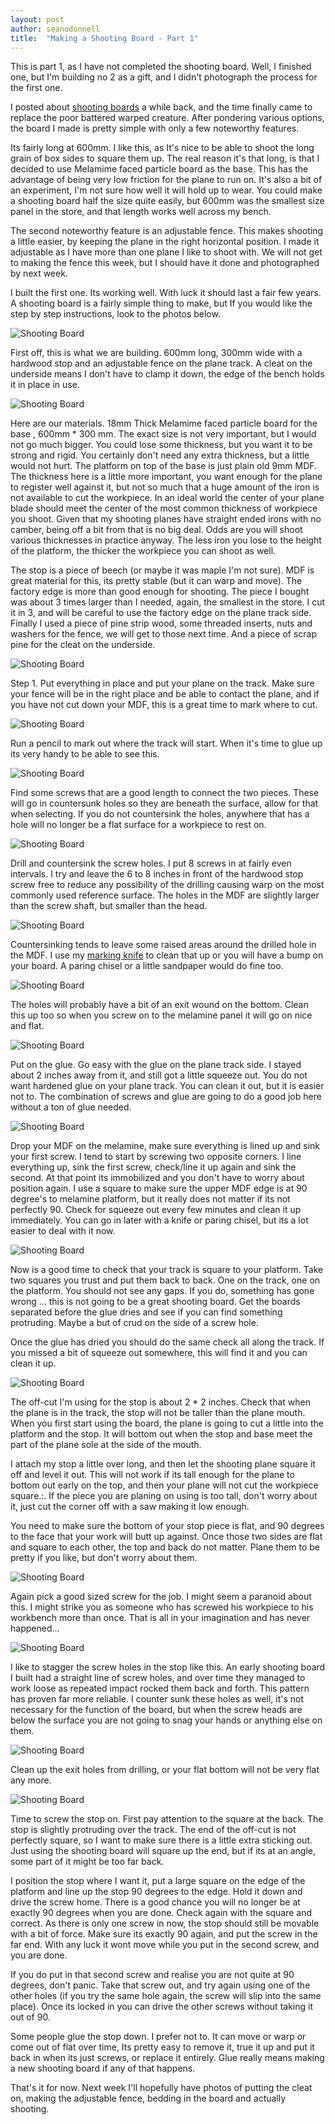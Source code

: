 ```yaml
---
layout: post
author: seanodonnell
title:  "Making a Shooting Board - Part 1"
---
```


This is part 1, as I have not completed the shooting board. Well, I finished one, but I'm building no 2 as a gift, and I didn't photograph the process for the first one.

I posted about [shooting boards](https://blog.vintagetoolpatch.com/2022/06/19/shooting-board.html) a while back, and the time finally came to replace the poor battered warped creature. After pondering various options, the board I made is pretty simple with only a few noteworthy features.

Its fairly long at 600mm. I like this, as It's nice to be able to shoot the long grain of box sides to square them up. The real reason it's that long, is that I decided to use Melamime faced particle board as the base. This has the advantage of being very low friction for the plane to run on. It's also a bit of an experiment, I'm not sure how well it will hold up to wear. You could make a shooting board half the size quite easily, but 600mm was the smallest size panel in the store, and that length works well across my bench.

The second noteworthy feature is an adjustable fence. This makes shooting a little easier, by keeping the plane in the right horizontal position. I made it adjustable as I have more than one plane I like to shoot with. We will not get to making the fence this week, but I should have it done and photographed by next week.

I built the first one. Its working well. With luck it should last a fair few years. A shooting board is a fairly simple thing to make, but If you would like the step by step instructions, look to the photos below.


![Shooting Board](/assets/images/shootbuild/1.jpg)

First off, this is what we are building. 600mm long, 300mm wide with a hardwood  stop and an adjustable fence on the plane track. A cleat on the underside means I don't have to clamp it down, the edge of the bench holds it in place in use.

![Shooting Board](/assets/images/shootbuild/2.jpg)

Here are our materials. 18mm Thick Melamime faced particle board for the base , 600mm * 300 mm. The exact size is not very important, but I would not go much bigger. You could lose some thickness, but you want it to be strong and rigid. You certainly don't need any extra thickness, but a little would not hurt. The platform on top of the base is just plain old 9mm MDF. The thickness here is a little more important, you want enough for the plane to register well against it, but not so much that a huge amount of the iron is not available to cut the workpiece. In an ideal world the center of your plane blade should meet the center of the most common thickness of workpiece you shoot. Given that my shooting planes have straight ended irons with no camber, being off a bit from that is no big deal. Odds are you will shoot various thicknesses in practice anyway. The less iron you lose to the height of the platform, the thicker the workpiece you can shoot as well.  


The stop is a piece of beech (or maybe it was maple I'm not sure). MDF is great material for this, its pretty stable (but it can warp and move). The factory edge is more than good enough for shooting. The piece I bought was about 3 times larger than I needed, again, the smallest in the store. I cut it in 3, and will be careful to use the factory edge on the plane track side. Finally I used a piece of pine strip wood, some threaded inserts, nuts and washers for the fence, we will get to those next time. And a piece of scrap pine for the cleat on the underside.    

![Shooting Board](/assets/images/shootbuild/3.jpg)

Step 1. Put everything in place and put your plane on the track. Make sure your fence will be in the right place and be able to contact the plane, and if you have not cut down your MDF, this is a great time to mark where to cut.

![Shooting Board](/assets/images/shootbuild/4.jpg)

Run a pencil to mark out where the track will start. When it's time to glue up its very handy to be able to see this.

![Shooting Board](/assets/images/shootbuild/5.jpg)

Find some screws that are a good length to connect the two pieces. These will go in countersunk holes so they are beneath the surface, allow for that when selecting. If you do not countersink the holes, anywhere that has a hole will no longer be a flat surface for a workpiece to rest on.


![Shooting Board](/assets/images/shootbuild/6.jpg)

Drill and countersink the screw holes. I put 8 screws in at fairly even intervals. I try and leave the 6 to 8 inches in front of the hardwood stop screw free to reduce any possibility of the drilling causing warp on the most commonly used reference surface.  The holes in the MDF are slightly larger than the screw shaft, but smaller than the head. 


![Shooting Board](/assets/images/shootbuild/7.jpg)

Countersinking tends to leave some raised areas around the drilled hole in the MDF. I use my [marking knife](https://blog.vintagetoolpatch.com/2023/04/30/spear-point-knife.html) to clean that up or you will have a bump on your board. A paring chisel or a little sandpaper would do fine too. 


![Shooting Board](/assets/images/shootbuild/8.jpg)

The holes will probably have a bit of an exit wound on the bottom. Clean this up too so when you screw on to the melamine panel it will go on nice and flat.


![Shooting Board](/assets/images/shootbuild/9.jpg)

Put on the glue. Go easy with the glue on the plane track side. I stayed about 2 inches away from it, and still got a little squeeze out. You do not want hardened glue on your plane track. You can clean it out, but it is easier not to. The combination of screws and glue are going to do a good job here without a ton of glue needed. 

![Shooting Board](/assets/images/shootbuild/10.jpg)

Drop your MDF on the melamine, make sure everything is lined up and sink your first screw. I tend to start by screwing two opposite corners. I line everything up, sink the first screw, check/line it up again and sink the second. At that point its immobilized and you don't have to worry about position again. I use a square to make sure the upper MDF edge is at 90 degree's to melamine platform, but it really does not matter if its not perfectly 90.  Check for squeeze out every few minutes and clean it up immediately. You can go in later with a knife or paring chisel, but its a lot easier to deal with it now.


![Shooting Board](/assets/images/shootbuild/11.jpg)

Now is a good time to check that your track is square to your platform. Take two squares you trust and put them back to back. One on the track, one on the platform. You should not see any gaps. If you do, something has gone wrong ... this is not going to be a great shooting board. Get the boards separated before the glue dries and see if you can find something protruding. Maybe a but of crud on the side of a screw hole.

Once the glue has dried you should do the same check all along the track. If you missed a bit of squeeze out somewhere, this will find it and you can clean it up.

![Shooting Board](/assets/images/shootbuild/12.jpg)

The off-cut I'm using for the stop is about 2 * 2 inches. Check that when the plane is in the track, the stop will not be taller than the plane mouth. When you first start using the board, the plane is going to cut a little into the platform and the stop. It will bottom out when the stop and base meet the part of the plane sole at the side of the mouth. 

I attach my stop a little over long, and then let the shooting plane square it off and level it out. This will not work if its tall enough for the plane to bottom out early on the top, and then your plane will not cut the workpiece square.:. If the piece you are planing on using is too tall, don't worry about it, just cut the corner off with a saw making it low enough.

You need to make sure the bottom of your stop piece is flat, and 90 degrees to the face that your work will butt up against. Once those two sides are flat and square to each other, the top and back do not matter. Plane them to be pretty if you like, but don't worry about them.


![Shooting Board](/assets/images/shootbuild/14.jpg)

Again pick a good sized screw for the job. I might seem a paranoid about this. I might strike you as someone who has screwed his workpiece to his workbench more than once. That is all in your imagination and has never happened... 


![Shooting Board](/assets/images/shootbuild/15.jpg)

I like to stagger the screw holes in the stop like this. An early shooting board I built had a straight line of screw holes, and over time they managed to work loose as repeated impact rocked them back and forth. This pattern has proven far more reliable. I counter sunk these holes as well, it's not necessary for the function of the board, but when the screw heads are below the surface you are not going to snag your hands or anything else on them.

![Shooting Board](/assets/images/shootbuild/16.jpg)

Clean up the exit holes from drilling, or your flat bottom will not be very flat any more.

![Shooting Board](/assets/images/shootbuild/17.jpg)

Time to screw the stop on. First pay attention to the square at the back. The stop is slightly protruding over the track. The end of the off-cut is not perfectly square, so I want to make sure there is a little extra sticking out. Just using the shooting board will square up the end, but if its at an angle, some part of it might be too far back.

I position the stop where I want it, put a large square on the edge of the platform and line up the stop 90 degrees to the edge. Hold it down and drive the screw home. There is a good chance you will no longer be at exactly 90 degrees when you are done. Check again with the square and correct. As there is only one screw in now, the stop should still be movable with a bit of force. Make sure its exactly 90 again, and put the screw in the far end. With any luck it wont move while you put in the second screw, and you are done. 

If you do put in that second screw and realise you are not quite at 90 degrees, don't panic. Take that screw out, and try again using one of the other holes (if you try the same hole again, the screw will slip into the same place). Once its locked in you can drive the other screws without taking it out of 90. 

Some people glue the stop down. I prefer not to. It can move or warp or come out of flat over time, Its pretty easy to remove it, true it up and put it back in when its just screws, or replace it entirely. Glue really means making a new shooting board if any of that happens. 

That's it for now. Next week I'll hopefully have photos of putting the cleat on, making the adjustable fence, bedding in the board and actually shooting.
